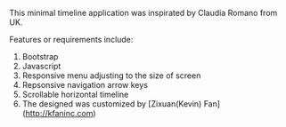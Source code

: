 This minimal timeline application was inspirated by Claudia Romano from UK.

Features or requirements include:  
1. Bootstrap  
2. Javascript  
3. Responsive menu adjusting to the size of screen  
4. Repsonsive navigation arrow keys  
5. Scrollable horizontal timeline  
6. The designed was customized by [Zixuan(Kevin) Fan] (http://kfaninc.com)

